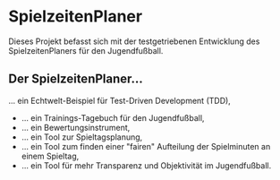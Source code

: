 # SpielzeitenPlaner

Dieses Projekt befasst sich mit der testgetriebenen Entwicklung des SpielzeitenPlaners für den Jugendfußball.

## Der SpielzeitenPlaner...

... ein Echtwelt-Beispiel für Test-Driven Development (TDD), 

- ... ein Trainings-Tagebuch für den Jugendfußball,
- ... ein Bewertungsinstrument, 
- ... ein Tool zur Spieltagsplanung, 
- ... ein Tool zum finden einer "fairen" Aufteilung der Spielminuten an einem Spieltag, 
- ... ein Tool für mehr Transparenz und Objektivität im Jugendfußball. 
